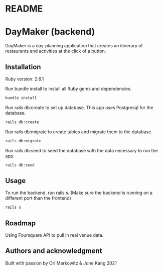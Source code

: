 # README

# DayMaker (backend)

DayMaker is a day-planning application that creates an itinerary of restaurants and activities at the click of a button.

## Installation

Ruby version: 2.6.1

Run bundle install to install all Ruby gems and dependencies.

```zsh
bundle install
```

Run rails db:create to set up database. This app uses Postgresql for the database.

```zsh
rails db:create
```

Run rails db:migrate to create tables and migrate them to the database.

```zsh
rails db:migrate
```

Run rails db:seed to seed the database with the data necessary to run the app.

```zsh
rails db:seed
```

## Usage

To run the backend, run rails s. (Make sure the backend is running on a different port than the frontend)

```zsh
rails s
```

## Roadmap

Using Foursquare API to pull in real venue data.

## Authors and acknowledgment

Built with passion by Ori Markowitz & June Kang 2021
